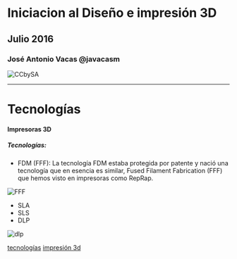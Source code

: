 # Iniciacion al Diseño e impresión 3D

## Julio  2016

### José Antonio Vacas @javacasm
![CCbySA](imagenes/CCbySQ_88x31.png)

* * *

# Tecnologías

#### Impresoras 3D

##### Tecnologías:

* FDM (FFF): La tecnología FDM estaba protegida por patente y nació una tecnología que en esencia es similar, Fused Filament Fabrication (FFF) que hemos visto en impresoras como RepRap.

![FFF](http://i.blogs.es/c48dd9/650_1000_300px-fdm_by_zureks/450_1000.png)

* SLA
* SLS
* DLP

![dlp](http://g03.a.alicdn.com/kf/HTB1w9ShIVXXXXXhaFXXq6xXFXXXa/Cost-effective-New-design-desktop-open-source-durable-precise-DIY-DLP-3d-printer-full-kit-excluding.jpg)

[tecnologías](http://www.xataka.com/perifericos/estas-son-las-tecnologias-de-impresion-3d-que-hay-sobre-la-mesa-y-lo-que-puedes-esperar-de-ellas)
[impresión 3d](http://es.wikipedia.org/wiki/Impresi%C3%B3n_3D)
